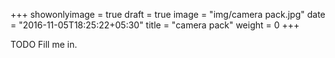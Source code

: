 +++
showonlyimage = true
draft = true
image = "img/camera pack.jpg"
date = "2016-11-05T18:25:22+05:30"
title = "camera pack"
weight = 0
+++

TODO Fill me in.

